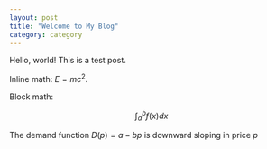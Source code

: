 ```yaml
---
layout: post
title: "Welcome to My Blog"
category: category
---
```


Hello, world! This is a test post.

Inline math: $E=mc^2$.

Block math:

$$\int_a^b f(x)dx$$

The demand function $D(p) = a - bp$ is downward sloping in price $p$
